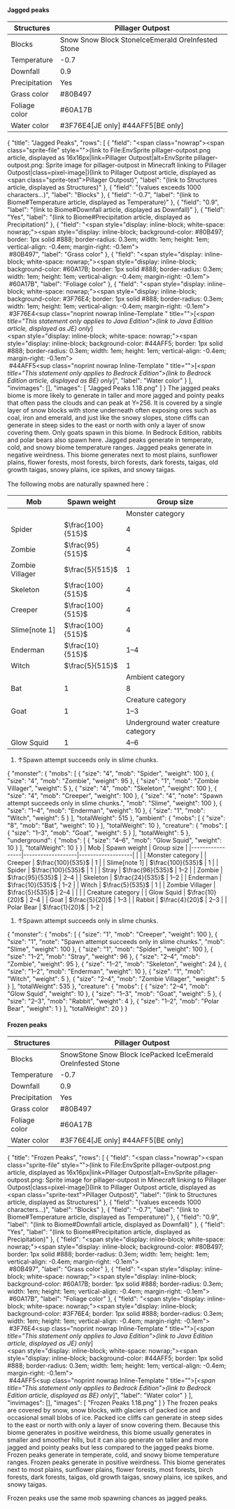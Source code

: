 #### Jagged peaks
| Structures    | Pillager Outpost                                  |
|---------------|---------------------------------------------------|
| Blocks        | Snow Snow Block StoneIceEmerald OreInfested Stone |
| Temperature   | -0.7                                              |
| Downfall      | 0.9                                               |
| Precipitation | Yes                                               |
| Grass color   | #80B497                                           |
| Foliage color | #60A17B                                           |
| Water color   | #3F76E4‌[JE  only] #44AFF5‌[BE  only]             |

{
    "title": "Jagged Peaks",
    "rows": [
        {
            "field": "<span class=\"nowrap\"><span class=\"sprite-file\" style=\"\">(link to File:EnvSprite pillager-outpost.png article, displayed as 16x16px|link=Pillager Outpost|alt=EnvSprite pillager-outpost.png: Sprite image for pillager-outpost in Minecraft linking to Pillager Outpost|class=pixel-image|)</span>(link to Pillager Outpost article, displayed as <span class=\"sprite-text\">Pillager Outpost</span>)</span>",
            "label": "(link to Structures article, displayed as Structures)"
        },
        {
            "field": "(values exceeds 1000 characters...)",
            "label": "Blocks"
        },
        {
            "field": "-0.7",
            "label": "(link to Biome#Temperature article, displayed as Temperature)"
        },
        {
            "field": "0.9",
            "label": "(link to Biome#Downfall article, displayed as Downfall)"
        },
        {
            "field": "Yes",
            "label": "(link to Biome#Precipitation article, displayed as Precipitation)"
        },
        {
            "field": "<span style=\"display: inline-block; white-space: nowrap;\"><span style=\"display: inline-block; background-color: #80B497; border: 1px solid #888; border-radius: 0.3em; width: 1em; height: 1em; vertical-align: -0.4em; margin-right: -0.1em\"><br></span> #80B497</span>",
            "label": "Grass color"
        },
        {
            "field": "<span style=\"display: inline-block; white-space: nowrap;\"><span style=\"display: inline-block; background-color: #60A17B; border: 1px solid #888; border-radius: 0.3em; width: 1em; height: 1em; vertical-align: -0.4em; margin-right: -0.1em\"><br></span> #60A17B</span>",
            "label": "Foliage color"
        },
        {
            "field": "<span style=\"display: inline-block; white-space: nowrap;\"><span style=\"display: inline-block; background-color: #3F76E4; border: 1px solid #888; border-radius: 0.3em; width: 1em; height: 1em; vertical-align: -0.4em; margin-right: -0.1em\"><br></span> #3F76E4</span>‌<sup class=\"noprint nowrap Inline-Template \" title=\"\">[<i><span title=\"This statement only applies to Java Edition\">(link to Java Edition article, displayed as JE)  only</span></i>]</sup><br><span style=\"display: inline-block; white-space: nowrap;\"><span style=\"display: inline-block; background-color: #44AFF5; border: 1px solid #888; border-radius: 0.3em; width: 1em; height: 1em; vertical-align: -0.4em; margin-right: -0.1em\"><br></span> #44AFF5</span>‌<sup class=\"noprint nowrap Inline-Template \" title=\"\">[<i><span title=\"This statement only applies to Bedrock Edition\">(link to Bedrock Edition article, displayed as BE)  only</span></i>]</sup>",
            "label": "Water color"
        }
    ],
    "invimages": [],
    "images": [
        "Jagged Peaks 1.18.png"
    ]
}
The jagged peaks biome is more likely to generate in taller and more jagged and pointy peaks that often pass the clouds and can peak at Y=256. It is covered by a single layer of snow blocks with stone underneath often exposing ores such as coal, iron and emerald, and just like the snowy slopes, stone cliffs can generate in steep sides to the east or north with only a layer of snow covering them. Only goats spawn in this biome. In Bedrock Edition, rabbits and polar bears also spawn here. Jagged peaks generate in temperate, cold, and snowy biome temperature ranges. Jagged peaks generate in negative weirdness. This biome generates next to most plains, sunflower plains, flower forests, most forests, birch forests, dark forests, taigas, old growth taigas, snowy plains, ice spikes, and snowy taigas. 

The following mobs are naturally spawned here：

| Mob             | Spawn weight      | Group size                          |
|-----------------|-------------------|-------------------------------------|
|                 |                   | Monster category                    |
| Spider          | $\frac{100}{515}$ | 4                                   |
| Zombie          | $\frac{95}{515}$  | 4                                   |
| Zombie Villager | $\frac{5}{515}$   | 1                                   |
| Skeleton        | $\frac{100}{515}$ | 4                                   |
| Creeper         | $\frac{100}{515}$ | 4                                   |
| Slime[note 1]   | $\frac{100}{515}$ | 4                                   |
| Enderman        | $\frac{10}{515}$  | 1–4                                 |
| Witch           | $\frac{5}{515}$   | 1                                   |
|                 |                   | Ambient category                    |
| Bat             | 1                 | 8                                   |
|                 |                   | Creature category                   |
| Goat            | 1                 | 1–3                                 |
|                 |                   | Underground water creature category |
| Glow Squid      | 1                 | 4–6                                 |

1. ↑Spawn attempt succeeds only in slime chunks.

{ "monster": { "mobs": [ { "size": "4", "mob": "Spider", "weight": 100 }, { "size": "4", "mob": "Zombie", "weight": 95 }, { "size": "1", "mob": "Zombie Villager", "weight": 5 }, { "size": "4", "mob": "Skeleton", "weight": 100 }, { "size": "4", "mob": "Creeper", "weight": 100 }, { "size": "4", "note": "Spawn attempt succeeds only in slime chunks.", "mob": "Slime", "weight": 100 }, { "size": "1&ndash;4", "mob": "Enderman", "weight": 10 }, { "size": "1", "mob": "Witch", "weight": 5 } ], "totalWeight": 515 }, "ambient": { "mobs": [ { "size": "8", "mob": "Bat", "weight": 10 } ], "totalWeight": 10 }, "creature": { "mobs": [ { "size": "1&ndash;3", "mob": "Goat", "weight": 5 } ], "totalWeight": 5 }, "underground": { "mobs": [ { "size": "4&ndash;6", "mob": "Glow Squid", "weight": 10 } ], "totalWeight": 10 } }
| Mob             | Spawn weight      | Group size        |
|-----------------|-------------------|-------------------|
|                 |                   | Monster category  |
| Creeper         | $\frac{100}{535}$ | 1                 |
| Slime[note 1]   | $\frac{100}{535}$ | 1                 |
| Spider          | $\frac{100}{535}$ | 1                 |
| Stray           | $\frac{96}{535}$  | 1–2               |
| Zombie          | $\frac{95}{535}$  | 2–4               |
| Skeleton        | $\frac{24}{535}$  | 1–2               |
| Enderman        | $\frac{10}{535}$  | 1–2               |
| Witch           | $\frac{5}{535}$   | 1                 |
| Zombie Villager | $\frac{5}{535}$   | 2–4               |
|                 |                   | Creature category |
| Glow Squid      | $\frac{10}{20}$   | 2–4               |
| Goat            | $\frac{5}{20}$    | 1–3               |
| Rabbit          | $\frac{4}{20}$    | 2–3               |
| Polar Bear      | $\frac{1}{20}$    | 1–2               |

1. ↑Spawn attempt succeeds only in slime chunks.

{ "monster": { "mobs": [ { "size": "1", "mob": "Creeper", "weight": 100 }, { "size": "1", "note": "Spawn attempt succeeds only in slime chunks.", "mob": "Slime", "weight": 100 }, { "size": "1", "mob": "Spider", "weight": 100 }, { "size": "1&ndash;2", "mob": "Stray", "weight": 96 }, { "size": "2&ndash;4", "mob": "Zombie", "weight": 95 }, { "size": "1&ndash;2", "mob": "Skeleton", "weight": 24 }, { "size": "1&ndash;2", "mob": "Enderman", "weight": 10 }, { "size": "1", "mob": "Witch", "weight": 5 }, { "size": "2&ndash;4", "mob": "Zombie Villager", "weight": 5 } ], "totalWeight": 535 }, "creature": { "mobs": [ { "size": "2&ndash;4", "mob": "Glow Squid", "weight": 10 }, { "size": "1&ndash;3", "mob": "Goat", "weight": 5 }, { "size": "2&ndash;3", "mob": "Rabbit", "weight": 4 }, { "size": "1&ndash;2", "mob": "Polar Bear", "weight": 1 } ], "totalWeight": 20 } }

#### Frozen peaks
| Structures    | Pillager Outpost                                            |
|---------------|-------------------------------------------------------------|
| Blocks        | SnowStone Snow Block IcePacked IceEmerald OreInfested Stone |
| Temperature   | -0.7                                                        |
| Downfall      | 0.9                                                         |
| Precipitation | Yes                                                         |
| Grass color   | #80B497                                                     |
| Foliage color | #60A17B                                                     |
| Water color   | #3F76E4‌[JE  only] #44AFF5‌[BE  only]                       |

{
    "title": "Frozen Peaks",
    "rows": [
        {
            "field": "<span class=\"nowrap\"><span class=\"sprite-file\" style=\"\">(link to File:EnvSprite pillager-outpost.png article, displayed as 16x16px|link=Pillager Outpost|alt=EnvSprite pillager-outpost.png: Sprite image for pillager-outpost in Minecraft linking to Pillager Outpost|class=pixel-image|)</span>(link to Pillager Outpost article, displayed as <span class=\"sprite-text\">Pillager Outpost</span>)</span>",
            "label": "(link to Structures article, displayed as Structures)"
        },
        {
            "field": "(values exceeds 1000 characters...)",
            "label": "Blocks"
        },
        {
            "field": "-0.7",
            "label": "(link to Biome#Temperature article, displayed as Temperature)"
        },
        {
            "field": "0.9",
            "label": "(link to Biome#Downfall article, displayed as Downfall)"
        },
        {
            "field": "Yes",
            "label": "(link to Biome#Precipitation article, displayed as Precipitation)"
        },
        {
            "field": "<span style=\"display: inline-block; white-space: nowrap;\"><span style=\"display: inline-block; background-color: #80B497; border: 1px solid #888; border-radius: 0.3em; width: 1em; height: 1em; vertical-align: -0.4em; margin-right: -0.1em\"><br></span> #80B497</span>",
            "label": "Grass color"
        },
        {
            "field": "<span style=\"display: inline-block; white-space: nowrap;\"><span style=\"display: inline-block; background-color: #60A17B; border: 1px solid #888; border-radius: 0.3em; width: 1em; height: 1em; vertical-align: -0.4em; margin-right: -0.1em\"><br></span> #60A17B</span>",
            "label": "Foliage color"
        },
        {
            "field": "<span style=\"display: inline-block; white-space: nowrap;\"><span style=\"display: inline-block; background-color: #3F76E4; border: 1px solid #888; border-radius: 0.3em; width: 1em; height: 1em; vertical-align: -0.4em; margin-right: -0.1em\"><br></span> #3F76E4</span>‌<sup class=\"noprint nowrap Inline-Template \" title=\"\">[<i><span title=\"This statement only applies to Java Edition\">(link to Java Edition article, displayed as JE)  only</span></i>]</sup><br><span style=\"display: inline-block; white-space: nowrap;\"><span style=\"display: inline-block; background-color: #44AFF5; border: 1px solid #888; border-radius: 0.3em; width: 1em; height: 1em; vertical-align: -0.4em; margin-right: -0.1em\"><br></span> #44AFF5</span>‌<sup class=\"noprint nowrap Inline-Template \" title=\"\">[<i><span title=\"This statement only applies to Bedrock Edition\">(link to Bedrock Edition article, displayed as BE)  only</span></i>]</sup>",
            "label": "Water color"
        }
    ],
    "invimages": [],
    "images": [
        "Frozen Peaks 1.18.png"
    ]
}
The frozen peaks are covered by snow, snow blocks, with glaciers of packed ice and occasional small blobs of ice. Packed ice cliffs can generate in steep sides to the east or north with only a layer of snow covering them. Because this biome generates in positive weirdness, this biome usually generates in smaller and smoother hills, but it can also generate on taller and more jagged and pointy peaks but less compared to the jagged peaks biome. Frozen peaks generate in temperate, cold, and snowy biome temperature ranges. Frozen peaks generate in positive weirdness. This biome generates next to most plains, sunflower plains, flower forests, most forests, birch forests, dark forests, taigas, old growth taigas, snowy plains, ice spikes, and snowy taigas. 


Frozen peaks use the same mob spawning chances as jagged peaks.

